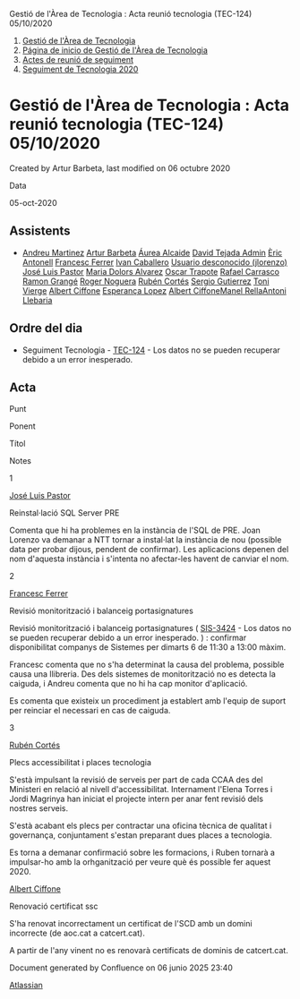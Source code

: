 Gestió de l'Àrea de Tecnologia : Acta reunió tecnologia (TEC-124) 05/10/2020  

1.  [Gestió de l'Àrea de Tecnologia](index.md)
2.  [Página de inicio de Gestió de l'Àrea de Tecnologia](13893786.md)
3.  [Actes de reunió de seguiment](34505308.md)
4.  [Seguiment de Tecnologia 2020](Seguiment-de-Tecnologia-2020_64979512.md)

Gestió de l'Àrea de Tecnologia : Acta reunió tecnologia (TEC-124) 05/10/2020
============================================================================

Created by Artur Barbeta, last modified on 06 octubre 2020

Data

05-oct-2020

Assistents
----------

*   [Andreu Martinez](https://confluence.aoc.cat/display/~amartinez) [Artur Barbeta](https://confluence.aoc.cat/display/~abarbeta) [Áurea Alcaide](https://confluence.aoc.cat/display/~aalcaide) [David Tejada Admin](https://confluence.aoc.cat/display/~dtejada.admin) [Èric Antonell](https://confluence.aoc.cat/display/~eantonell) [Francesc Ferrer](https://confluence.aoc.cat/display/~FFerre) [Ivan Caballero](https://confluence.aoc.cat/display/~icaballero) [Usuario desconocido (jlorenzo)](https://confluence.aoc.cat/display/~jlorenzo) [José Luis Pastor](https://confluence.aoc.cat/display/~jlpastor) [Maria Dolors Alvarez](https://confluence.aoc.cat/display/~mdalvarez) [Oscar Trapote](https://confluence.aoc.cat/display/~otrapote) [Rafael Carrasco](https://confluence.aoc.cat/display/~rcarrasco) [Ramon Grangé](https://confluence.aoc.cat/display/~RGrange) [Roger Noguera](https://confluence.aoc.cat/display/~rnoguera) [Rubén Cortés](https://confluence.aoc.cat/display/~rcortes) [Sergio Gutierrez](https://confluence.aoc.cat/display/~sgutierrez) [Toni Vierge](https://confluence.aoc.cat/display/~tvierge) [Albert Ciffone](https://confluence.aoc.cat/display/~aciffone) [Esperança Lopez](https://confluence.aoc.cat/display/~elopez) [Albert Ciffone](https://confluence.aoc.cat/display/~aciffone)[Manel Rella](https://confluence.aoc.cat/display/~mrella)[Antoni Llebaria](https://confluence.aoc.cat/display/~allebaria)

Ordre del dia
-------------

*   Seguiment Tecnologia - [TEC-124](https://contacte.aoc.cat/browse/TEC-124?src=confmacro) - Los datos no se pueden recuperar debido a un error inesperado.

Acta
----

Punt

Ponent

Títol

Notes

1

[José Luis Pastor](https://confluence.aoc.cat/display/~jlpastor)

Reinstal·lació SQL Server PRE

  

Comenta que hi ha problemes en la instància de l'SQL de PRE. Joan Lorenzo va demanar a NTT tornar a instal·lat la instància de nou (possible data per probar dijous, pendent de confirmar). Les aplicacions depenen del nom d'aquesta instància i s'intenta no afectar-les havent de canviar el nom.

2

[Francesc Ferrer](https://confluence.aoc.cat/display/~FFerre)

Revisió monitorització i balanceig portasignatures

Revisió monitorització i balanceig portasignatures ( [SIS-3424](https://contacte.aoc.cat/browse/SIS-3424?src=confmacro) - Los datos no se pueden recuperar debido a un error inesperado. ) : confirmar disponibilitat companys de Sistemes per dimarts 6 de 11:30 a 13:00 màxim. 

Francesc comenta que no s'ha determinat la causa del problema, possible causa una llibreria. Des dels sistemes de monitorització no es detecta la caiguda, i Andreu comenta que no hi ha cap monitor d'aplicació.

Es comenta que existeix un procediment ja establert amb l'equip de suport per reinciar el necessari en cas de caiguda.

  

3

[Rubén Cortés](https://confluence.aoc.cat/display/~rcortes)

Plecs accessibilitat i places tecnologia

S'està impulsant la revisió de serveis per part de cada CCAA des del Ministeri en relació al nivell d'accessibilitat. Internament l'Elena Torres i Jordi Magrinya han iniciat el projecte intern per anar fent revisió dels nostres serveis.

S'està acabant els plecs per contractar una oficina tècnica de qualitat i governança, conjuntament s'estan preparant dues places a tecnologia.

Es torna a demanar confirmació sobre les formacions, i Ruben tornarà a impulsar-ho amb la orhganització per veure què és possible fer aquest 2020.

  

[Albert Ciffone](https://confluence.aoc.cat/display/~aciffone)

Renovació certificat ssc

S'ha renovat incorrectament un certificat de l'SCD amb un domini incorrecte (de aoc.cat a catcert.cat).

A partir de l'any vinent no es renovarà certificats de dominis de catcert.cat.

  

  

  

  

  

  

  

  

  

  

  

  

  

  

  

  

  

  

  

  

  

  

  

  

  

  

  

  

Document generated by Confluence on 06 junio 2025 23:40

[Atlassian](http://www.atlassian.com/)